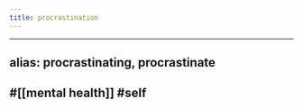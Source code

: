 ```yaml
---
title: procrastination
---
```


---
alias: procrastinating, procrastinate
---

## #[[mental health]] #self
